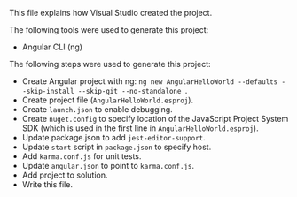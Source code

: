 This file explains how Visual Studio created the project.

The following tools were used to generate this project:
- Angular CLI (ng)

The following steps were used to generate this project:
- Create Angular project with ng: `ng new AngularHelloWorld --defaults --skip-install --skip-git --no-standalone `.
- Create project file (`AngularHelloWorld.esproj`).
- Create `launch.json` to enable debugging.
- Create `nuget.config` to specify location of the JavaScript Project System SDK (which is used in the first line in `AngularHelloWorld.esproj`).
- Update package.json to add `jest-editor-support`.
- Update `start` script in `package.json` to specify host.
- Add `karma.conf.js` for unit tests.
- Update `angular.json` to point to `karma.conf.js`.
- Add project to solution.
- Write this file.
